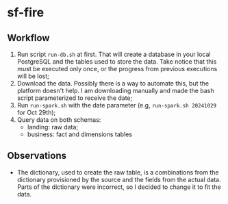 # sf-fire


## Workflow

1. Run script `run-db.sh` at first. That will create a database in your local PostgreSQL and the tables used to store the data. Take notice that this must be executed only once, or the progress from previous executions will be lost;
2. Download the data. Possibly there is a way to automate this, but the platform doesn't help. I am downloading manually and made the bash script parameterized to receive the date;
3. Run `run-spark.sh` with the date parameter (e.g, `run-spark.sh 20241029` for Oct 29th);
4. Query data on both schemas:
    - landing: raw data;
    - business: fact and dimensions tables


## Observations

- The dictionary, used to create the raw table, is a combinations from the dictionary provisioned by the source and the fields from the actual data. Parts of the dictionary were incorrect, so I decided to change it to fit the data.
